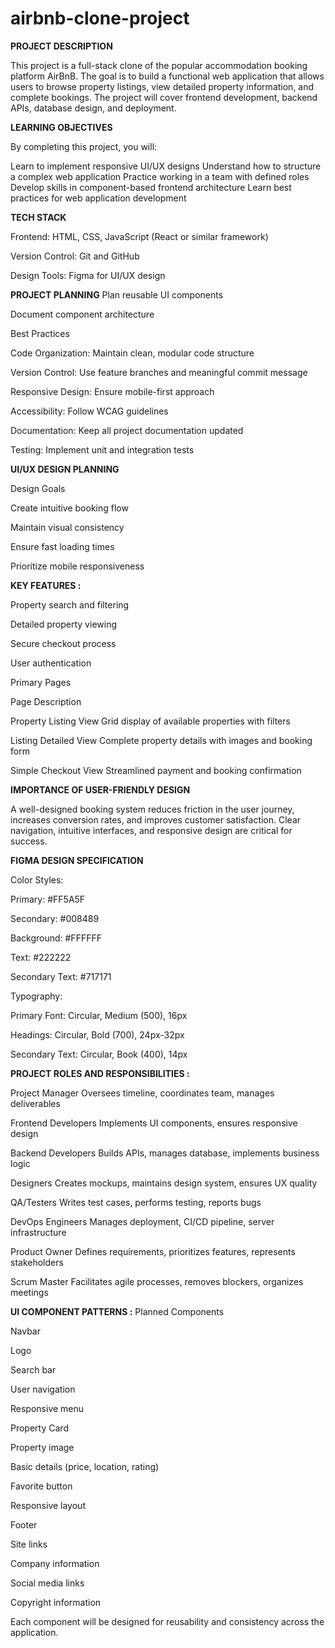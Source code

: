 # airbnb-clone-project


**PROJECT DESCRIPTION**



This project is a full-stack clone of the popular accommodation booking platform AirBnB. The goal is to build a functional web application that allows users to browse property listings, view detailed property information, and complete bookings. The project will cover frontend development, backend APIs, database design, and deployment.

**LEARNING OBJECTIVES**



By completing this project, you will:

Learn to implement responsive UI/UX designs
Understand how to structure a complex web application
Practice working in a team with defined roles
Develop skills in component-based frontend architecture
Learn best practices for web application development


**TECH STACK**


Frontend: HTML, CSS, JavaScript (React or similar framework)


Version Control: Git and GitHub


Design Tools: Figma for UI/UX design

**PROJECT PLANNING**
Plan reusable UI components


Document component architecture


Best Practices


Code Organization: Maintain clean, modular code structure


Version Control: Use feature branches and meaningful commit message 


Responsive Design: Ensure mobile-first approach


Accessibility: Follow WCAG guidelines


Documentation: Keep all project documentation updated


Testing: Implement unit and integration tests


**UI/UX DESIGN PLANNING**


Design Goals


Create intuitive booking flow


Maintain visual consistency


Ensure fast loading times


Prioritize mobile responsiveness


**KEY FEATURES :**


Property search and filtering


Detailed property viewing


Secure checkout process


User authentication


Primary Pages


Page	Description


Property Listing View	Grid display of available properties
with filters


Listing Detailed View	Complete property details with images and booking form


Simple Checkout View	Streamlined payment and booking confirmation


**IMPORTANCE OF USER-FRIENDLY DESIGN**


A well-designed booking system reduces friction in the user journey, increases conversion rates, and improves customer satisfaction. Clear navigation, intuitive interfaces, and responsive design are critical for success.



**FIGMA DESIGN SPECIFICATION**


Color Styles:


Primary: #FF5A5F


Secondary: #008489


Background: #FFFFFF


Text: #222222


Secondary Text: #717171


Typography:


Primary Font: Circular, Medium (500), 16px


Headings: Circular, Bold (700), 24px-32px


Secondary Text: Circular, Book (400), 14px


**PROJECT ROLES AND RESPONSIBILITIES :**

Project Manager	Oversees timeline, coordinates team, manages deliverables


Frontend Developers	Implements UI components, ensures responsive design


Backend Developers	Builds APIs, manages database, implements business logic


Designers	Creates mockups, maintains design system, ensures UX quality


QA/Testers	Writes test cases, performs testing, reports bugs


DevOps Engineers	Manages deployment, CI/CD pipeline, server infrastructure


Product Owner	Defines requirements, prioritizes features, represents stakeholders


Scrum Master	Facilitates agile processes, removes blockers, organizes meetings


**UI COMPONENT PATTERNS :**
Planned Components


Navbar


Logo


Search bar


User navigation


Responsive menu


Property Card


Property image


Basic details (price, location, rating)


Favorite button


Responsive layout


Footer


Site links


Company information


Social media links


Copyright information


Each component will be designed for reusability and consistency across the application.
